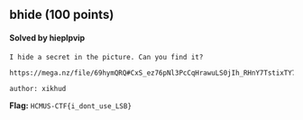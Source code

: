 ## bhide (100 points)

#### Solved by hieplpvip

```
I hide a secret in the picture. Can you find it?

https://mega.nz/file/69hymQRQ#CxS_ez76pNl3PcCqHrawuLS0jIh_RHnY7TstixTY7jE

author: xikhud
```

**Flag:** `HCMUS-CTF{i_dont_use_LSB}`
